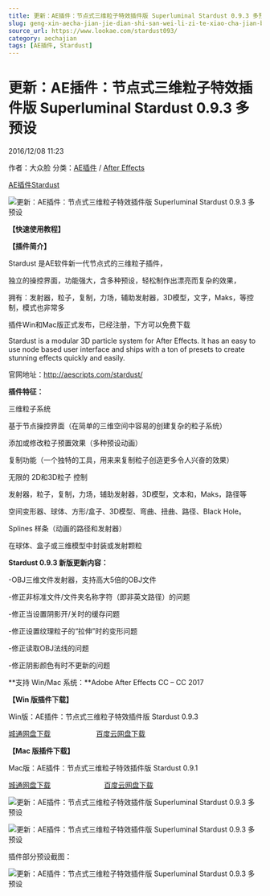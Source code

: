 ```yaml
---
title: 更新：AE插件：节点式三维粒子特效插件版 Superluminal Stardust 0.9.3 多预设
slug: geng-xin-aecha-jian-jie-dian-shi-san-wei-li-zi-te-xiao-cha-jian-ban-superluminal-stardust-0-9-3-duo-yu-she
source_url: https://www.lookae.com/stardust093/
category: aechajian
tags: [AE插件, Stardust]
---
```

# 更新：AE插件：节点式三维粒子特效插件版 Superluminal Stardust 0.9.3 多预设

2016/12/08 11:23

作者：大众脸
分类：[AE插件](https://www.lookae.com/after-effects/aechajian/) / [After Effects](https://www.lookae.com/after-effects/)

[AE插件](https://www.lookae.com/tag/ae%e6%8f%92%e4%bb%b6/)[Stardust](https://www.lookae.com/tag/stardust/)

![更新：AE插件：节点式三维粒子特效插件版 Superluminal Stardust 0.9.3 多预设](https://www.lookae.com/wp-content/uploads/2016/11/Stardust-.jpg "更新：AE插件：节点式三维粒子特效插件版 Superluminal Stardust 0.9.3 多预设-LookAE.com")

**【快速使用教程】**

**【插件简介】**

Stardust 是AE软件新一代节点式的三维粒子插件，

独立的操控界面，功能强大，含多种预设，轻松制作出漂亮而复杂的效果，

拥有：发射器，粒子，复制，力场，辅助发射器，3D模型，文字，Maks，等控制，模式也非常多

插件Win和Mac版正式发布，已经注册，下方可以免费下载

Stardust is a modular 3D particle system for After Effects. It has an easy to use node based user interface and ships with a ton of presets to create stunning effects quickly and easily.

官网地址：http://aescripts.com/stardust/

**插件特征：**

三维粒子系统

基于节点操控界面（在简单的三维空间中容易的创建复杂的粒子系统）

添加或修改粒子预置效果（多种预设动画）

复制功能（一个独特的工具，用来来复制粒子创造更多令人兴奋的效果）

无限的 2D和3D粒子 控制

发射器，粒子，复制，力场，辅助发射器，3D模型，文本和，Maks，路径等

空间变形器、球体、方形/盒子、3D模型、弯曲、扭曲、路径、Black Hole。

Splines 样条（动画的路径和发射器）

在球体、盒子或三维模型中封装或发射颗粒

**Stardust 0.9.3 新版更新内容：**

-OBJ三维文件发射器，支持高大5倍的OBJ文件

-修正非标准文件/文件夹名称字符（即非英文路径）的问题

-修正当设置阴影开/关时的缓存问题

-修正设置纹理粒子的“拉伸”时的变形问题

-修正读取OBJ法线的问题

-修正阴影颜色有时不更新的问题

**支持 Win/Mac 系统：**Adobe After Effects CC – CC 2017

**【Win 版插件下载】**

Win版：AE插件：节点式三维粒子特效插件版 Stardust 0.9.3

[城通网盘下载](http://lookae.ctfile.com/fs/TPI162981833)                       [百度云网盘下载](https://pan.baidu.com/s/1c2vFmF2)

**【Mac 版插件下载】**

Mac版：AE插件：节点式三维粒子特效插件版 Stardust 0.9.1

[城通网盘下载](http://lookae.ctfile.com/fs/r88161067043)                           [百度云网盘下载](https://pan.baidu.com/s/1c14lmkK)

![更新：AE插件：节点式三维粒子特效插件版 Superluminal Stardust 0.9.3 多预设](https://img.alicdn.com/imgextra/i3/705956171/TB2IDiAbghJc1FjSZFDXXbvnFXa_!!705956171.jpg "更新：AE插件：节点式三维粒子特效插件版 Superluminal Stardust 0.9.3 多预设-LookAE.com")

![更新：AE插件：节点式三维粒子特效插件版 Superluminal Stardust 0.9.3 多预设](https://img.alicdn.com/imgextra/i4/705956171/TB2kVXHc71M.eBjSZPiXXawfpXa_!!705956171.jpg "更新：AE插件：节点式三维粒子特效插件版 Superluminal Stardust 0.9.3 多预设-LookAE.com")

插件部分预设截图：

![更新：AE插件：节点式三维粒子特效插件版 Superluminal Stardust 0.9.3 多预设](https://img.alicdn.com/imgextra/i3/705956171/TB2WUUecH1K.eBjSsphXXcJOXXa_!!705956171.jpg "更新：AE插件：节点式三维粒子特效插件版 Superluminal Stardust 0.9.3 多预设-LookAE.com")
